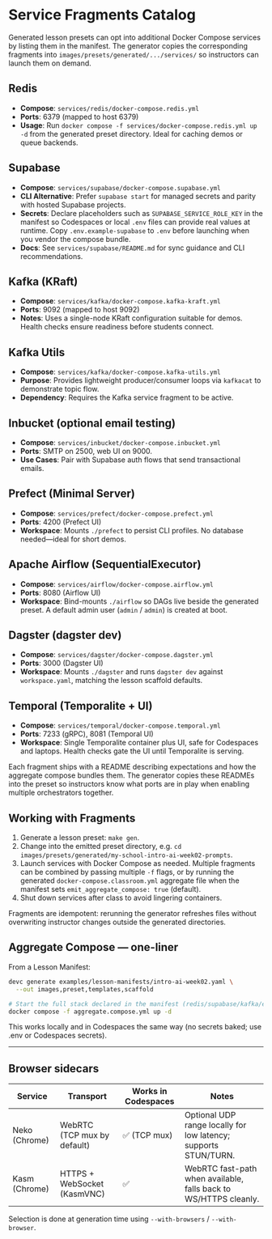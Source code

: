 # Service Fragments Catalog

Generated lesson presets can opt into additional Docker Compose services by listing them in the manifest. The generator copies the corresponding fragments into `images/presets/generated/.../services/` so instructors can launch them on demand.

## Redis

- **Compose**: `services/redis/docker-compose.redis.yml`
- **Ports**: 6379 (mapped to host 6379)
- **Usage**: Run `docker compose -f services/docker-compose.redis.yml up -d` from the generated preset directory. Ideal for caching demos or queue backends.

## Supabase

- **Compose**: `services/supabase/docker-compose.supabase.yml`
- **CLI Alternative**: Prefer `supabase start` for managed secrets and parity with hosted Supabase projects.
- **Secrets**: Declare placeholders such as `SUPABASE_SERVICE_ROLE_KEY` in the manifest so Codespaces or local `.env` files can provide real values at runtime. Copy `.env.example-supabase` to `.env` before launching when you vendor the compose bundle.
- **Docs**: See `services/supabase/README.md` for sync guidance and CLI recommendations.

## Kafka (KRaft)

- **Compose**: `services/kafka/docker-compose.kafka-kraft.yml`
- **Ports**: 9092 (mapped to host 9092)
- **Notes**: Uses a single-node KRaft configuration suitable for demos. Health checks ensure readiness before students connect.

## Kafka Utils

- **Compose**: `services/kafka/docker-compose.kafka-utils.yml`
- **Purpose**: Provides lightweight producer/consumer loops via `kafkacat` to demonstrate topic flow.
- **Dependency**: Requires the Kafka service fragment to be active.

## Inbucket (optional email testing)

- **Compose**: `services/inbucket/docker-compose.inbucket.yml`
- **Ports**: SMTP on 2500, web UI on 9000.
- **Use Cases**: Pair with Supabase auth flows that send transactional emails.

## Prefect (Minimal Server)

- **Compose**: `services/prefect/docker-compose.prefect.yml`
- **Ports**: 4200 (Prefect UI)
- **Workspace**: Mounts `./prefect` to persist CLI profiles. No database needed—ideal for short demos.

## Apache Airflow (SequentialExecutor)

- **Compose**: `services/airflow/docker-compose.airflow.yml`
- **Ports**: 8080 (Airflow UI)
- **Workspace**: Bind-mounts `./airflow` so DAGs live beside the generated preset. A default admin user (`admin` / `admin`) is created at boot.

## Dagster (dagster dev)

- **Compose**: `services/dagster/docker-compose.dagster.yml`
- **Ports**: 3000 (Dagster UI)
- **Workspace**: Mounts `./dagster` and runs `dagster dev` against `workspace.yaml`, matching the lesson scaffold defaults.

## Temporal (Temporalite + UI)

- **Compose**: `services/temporal/docker-compose.temporal.yml`
- **Ports**: 7233 (gRPC), 8081 (Temporal UI)
- **Workspace**: Single Temporalite container plus UI, safe for Codespaces and laptops. Health checks gate the UI until Temporalite is serving.

Each fragment ships with a README describing expectations and how the aggregate compose bundles them. The generator copies these READMEs into the preset so instructors know what ports are in play when enabling multiple orchestrators together.

## Working with Fragments

1. Generate a lesson preset: `make gen`.
2. Change into the emitted preset directory, e.g. `cd images/presets/generated/my-school-intro-ai-week02-prompts`.
3. Launch services with Docker Compose as needed. Multiple fragments can be combined by passing multiple `-f` flags, or by running the generated `docker-compose.classroom.yml` aggregate file when the manifest sets `emit_aggregate_compose: true` (default).
4. Shut down services after class to avoid lingering containers.

Fragments are idempotent: rerunning the generator refreshes files without overwriting instructor changes outside the generated directories.

## Aggregate Compose — one-liner

From a Lesson Manifest:

```bash
devc generate examples/lesson-manifests/intro-ai-week02.yaml \
  --out images,preset,templates,scaffold

# Start the full stack declared in the manifest (redis/supabase/kafka/etc.)
docker compose -f aggregate.compose.yml up -d
```

This works locally and in Codespaces the same way (no secrets baked; use .env or Codespaces secrets).

---

## Browser sidecars

| Service            | Transport                    | Works in Codespaces | Notes |
|--------------------|------------------------------|---------------------|-------|
| Neko (Chrome)      | WebRTC (TCP mux by default)  | ✅ (TCP mux)        | Optional UDP range locally for low latency; supports STUN/TURN. |
| Kasm (Chrome)      | HTTPS + WebSocket (KasmVNC)  | ✅                  | WebRTC fast-path when available, falls back to WS/HTTPS cleanly. |

Selection is done at generation time using `--with-browsers` / `--with-browser`.
